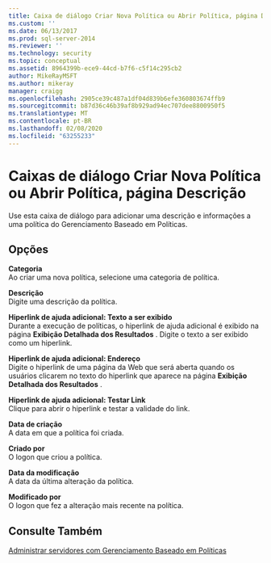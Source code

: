 ```yaml
---
title: Caixa de diálogo Criar Nova Política ou Abrir Política, página Descrição | Microsoft Docs
ms.custom: ''
ms.date: 06/13/2017
ms.prod: sql-server-2014
ms.reviewer: ''
ms.technology: security
ms.topic: conceptual
ms.assetid: 8964399b-ece9-44cd-b7f6-c5f14c295cb2
author: MikeRayMSFT
ms.author: mikeray
manager: craigg
ms.openlocfilehash: 2905ce39c487a1df04d839b6efe360803674ffb9
ms.sourcegitcommit: b87d36c46b39af8b929ad94ec707dee8800950f5
ms.translationtype: MT
ms.contentlocale: pt-BR
ms.lasthandoff: 02/08/2020
ms.locfileid: "63255233"
---
```

# <a name="create-new-policy-or-open-policy-dialog-box-description-page"></a>Caixas de diálogo Criar Nova Política ou Abrir Política, página Descrição
  Use esta caixa de diálogo para adicionar uma descrição e informações a uma política do Gerenciamento Baseado em Políticas.  
  
## <a name="options"></a>Opções  
 **Categoria**  
 Ao criar uma nova política, selecione uma categoria de política.  
  
 **Descrição**  
 Digite uma descrição da política.  
  
 **Hiperlink de ajuda adicional: Texto a ser exibido**  
 Durante a execução de políticas, o hiperlink de ajuda adicional é exibido na página **Exibição Detalhada dos Resultados** . Digite o texto a ser exibido como um hiperlink.  
  
 **Hiperlink de ajuda adicional: Endereço**  
 Digite o hiperlink de uma página da Web que será aberta quando os usuários clicarem no texto do hiperlink que aparece na página **Exibição Detalhada dos Resultados** .  
  
 **Hiperlink de ajuda adicional: Testar Link**  
 Clique para abrir o hiperlink e testar a validade do link.  
  
 **Data de criação**  
 A data em que a política foi criada.  
  
 **Criado por**  
 O logon que criou a política.  
  
 **Data da modificação**  
 A data da última alteração da política.  
  
 **Modificado por**  
 O logon que fez a alteração mais recente na política.  
  
## <a name="see-also"></a>Consulte Também  
 [Administrar servidores com Gerenciamento Baseado em Políticas](administer-servers-by-using-policy-based-management.md)  
  
  
